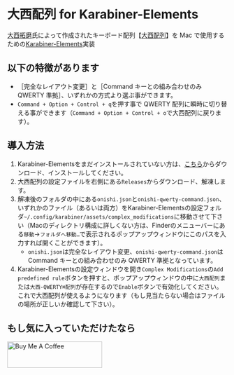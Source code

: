 # 大西配列 for Karabiner-Elements

[大西拓磨](https://x.com/IlllIlllIlIlIll)氏によって作成されたキーボード配列【[大西配列](https://o24.works/layout/)】を Mac で使用するための[Karabiner-Elements](https://karabiner-elements.pqrs.org/)実装

## 以下の特徴があります
- ［完全なレイアウト変更］と［Command キーとの組み合わせのみ QWERTY 準拠］、いずれかの方式より選ぶ事ができます。
- `Command + Option + Control + q`を押す事で QWERTY 配列に瞬時に切り替える事ができます（`Command + Option + Control + o`で大西配列に戻ります）。

## 導入方法
1. Karabiner-Elementsをまだインストールされていない方は、[こちら](https://karabiner-elements.pqrs.org/)からダウンロード、インストールしてください。
2. 大西配列の設定ファイルを右側にある`Releases`からダウンロード、解凍します。
3. 解凍後のフォルダの中にある`onishi.json`と`onishi-qwerty-command.json`、いずれかのファイル（あるいは両方）をKarabiner-Elementsの設定フォルダ`~/.config/karabiner/assets/complex_modifications`に移動させて下さい（Macのディレクトリ構成に詳しくない方は、Finderのメニューバーにある`移動`→`フォルダへ移動…`で表示されるポップアップウィンドウにこのパスを入力すれば開くことができます）。
    - `onishi.json`は完全なレイアウト変更、`onishi-qwerty-command.json`はCommand キーとの組み合わせのみ QWERTY 準拠となっています。
4. Karabiner-Elementsの設定ウィンドウを開き`Complex Modifications`の`Add predefined rule`ボタンを押すと、ポップアップウィンドウの中に`大西配列`または`大西-QWERTY⌘配列`が存在するので`Enable`ボタンで有効化してください。これで大西配列が使えるようになります（もし見当たらない場合はファイルの場所が正しいか確認して下さい）。

## もし気に入っていただけたなら
<a href="https://www.buymeacoffee.com/totuus1157" target="_blank"><img src="https://cdn.buymeacoffee.com/buttons/v2/default-yellow.png" alt="Buy Me A Coffee" style="height: 60px !important;width: 217px !important;" ></a>

